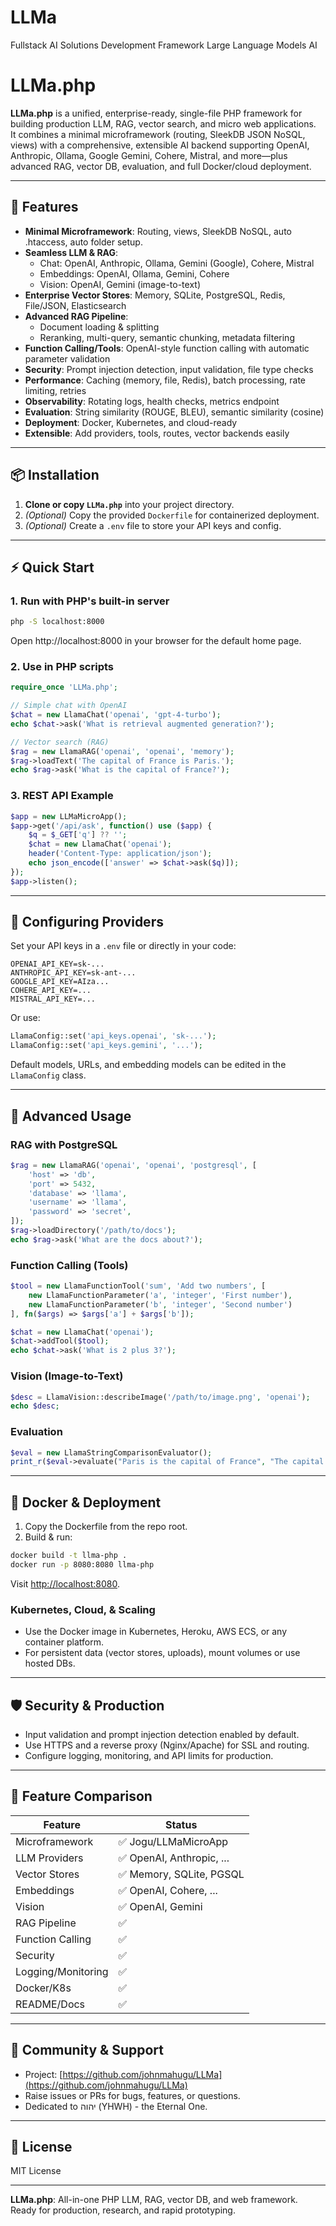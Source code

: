 # LLMa
Fullstack AI Solutions Development Framework Large Language Models AI

# LLMa.php

**LLMa.php** is a unified, enterprise-ready, single-file PHP framework for building production LLM, RAG, vector search, and micro web applications.  
It combines a minimal microframework (routing, SleekDB JSON NoSQL, views) with a comprehensive, extensible AI backend supporting OpenAI, Anthropic, Ollama, Google Gemini, Cohere, Mistral, and more—plus advanced RAG, vector DB, evaluation, and full Docker/cloud deployment.

---

## 🚀 Features

- **Minimal Microframework**: Routing, views, SleekDB NoSQL, auto .htaccess, auto folder setup.
- **Seamless LLM & RAG**: 
  - Chat: OpenAI, Anthropic, Ollama, Gemini (Google), Cohere, Mistral
  - Embeddings: OpenAI, Ollama, Gemini, Cohere
  - Vision: OpenAI, Gemini (image-to-text)
- **Enterprise Vector Stores**: Memory, SQLite, PostgreSQL, Redis, File/JSON, Elasticsearch
- **Advanced RAG Pipeline**: 
  - Document loading & splitting
  - Reranking, multi-query, semantic chunking, metadata filtering
- **Function Calling/Tools**: OpenAI-style function calling with automatic parameter validation
- **Security**: Prompt injection detection, input validation, file type checks
- **Performance**: Caching (memory, file, Redis), batch processing, rate limiting, retries
- **Observability**: Rotating logs, health checks, metrics endpoint
- **Evaluation**: String similarity (ROUGE, BLEU), semantic similarity (cosine)
- **Deployment**: Docker, Kubernetes, and cloud-ready
- **Extensible**: Add providers, tools, routes, vector backends easily

---

## 📦 Installation

1. **Clone or copy `LLMa.php`** into your project directory.
2. *(Optional)* Copy the provided `Dockerfile` for containerized deployment.
3. *(Optional)* Create a `.env` file to store your API keys and config.

---

## ⚡ Quick Start

### 1. Run with PHP's built-in server

```bash
php -S localhost:8000
```
Open http://localhost:8000 in your browser for the default home page.

### 2. Use in PHP scripts

```php
require_once 'LLMa.php';

// Simple chat with OpenAI
$chat = new LlamaChat('openai', 'gpt-4-turbo');
echo $chat->ask('What is retrieval augmented generation?');

// Vector search (RAG)
$rag = new LlamaRAG('openai', 'openai', 'memory');
$rag->loadText('The capital of France is Paris.');
echo $rag->ask('What is the capital of France?');
```

### 3. REST API Example

```php
$app = new LLMaMicroApp();
$app->get('/api/ask', function() use ($app) {
    $q = $_GET['q'] ?? '';
    $chat = new LlamaChat('openai');
    header('Content-Type: application/json');
    echo json_encode(['answer' => $chat->ask($q)]);
});
$app->listen();
```

---

## 🔌 Configuring Providers

Set your API keys in a `.env` file or directly in your code:

```
OPENAI_API_KEY=sk-...
ANTHROPIC_API_KEY=sk-ant-...
GOOGLE_API_KEY=AIza...
COHERE_API_KEY=...
MISTRAL_API_KEY=...
```

Or use:

```php
LlamaConfig::set('api_keys.openai', 'sk-...');
LlamaConfig::set('api_keys.gemini', '...');
```

Default models, URLs, and embedding models can be edited in the `LlamaConfig` class.

---

## 🧠 Advanced Usage

### RAG with PostgreSQL

```php
$rag = new LlamaRAG('openai', 'openai', 'postgresql', [
    'host' => 'db',
    'port' => 5432,
    'database' => 'llama',
    'username' => 'llama',
    'password' => 'secret',
]);
$rag->loadDirectory('/path/to/docs');
echo $rag->ask('What are the docs about?');
```

### Function Calling (Tools)

```php
$tool = new LlamaFunctionTool('sum', 'Add two numbers', [
    new LlamaFunctionParameter('a', 'integer', 'First number'),
    new LlamaFunctionParameter('b', 'integer', 'Second number')
], fn($args) => $args['a'] + $args['b']);

$chat = new LlamaChat('openai');
$chat->addTool($tool);
echo $chat->ask('What is 2 plus 3?');
```

### Vision (Image-to-Text)

```php
$desc = LlamaVision::describeImage('/path/to/image.png', 'openai');
echo $desc;
```

### Evaluation

```php
$eval = new LlamaStringComparisonEvaluator();
print_r($eval->evaluate("Paris is the capital of France", "The capital of France is Paris"));
```

---

## 🐳 Docker & Deployment

1. Copy the Dockerfile from the repo root.
2. Build & run:

```bash
docker build -t llma-php .
docker run -p 8080:8080 llma-php
```
Visit [http://localhost:8080](http://localhost:8080).

### Kubernetes, Cloud, & Scaling

- Use the Docker image in Kubernetes, Heroku, AWS ECS, or any container platform.
- For persistent data (vector stores, uploads), mount volumes or use hosted DBs.

---

## 🛡️ Security & Production

- Input validation and prompt injection detection enabled by default.
- Use HTTPS and a reverse proxy (Nginx/Apache) for SSL and routing.
- Configure logging, monitoring, and API limits for production.

---

## 📑 Feature Comparison

| Feature            | Status                   |
|--------------------|-------------------------|
| Microframework     | ✅ Jogu/LLMaMicroApp     |
| LLM Providers      | ✅ OpenAI, Anthropic, ...|
| Vector Stores      | ✅ Memory, SQLite, PGSQL |
| Embeddings         | ✅ OpenAI, Cohere, ...   |
| Vision             | ✅ OpenAI, Gemini        |
| RAG Pipeline       | ✅                       |
| Function Calling   | ✅                       |
| Security           | ✅                       |
| Logging/Monitoring | ✅                       |
| Docker/K8s         | ✅                       |
| README/Docs        | ✅                       |

---

## 🤝 Community & Support

- Project: [https://github.com/johnmahugu/LLMa](https://github.com/johnmahugu/LLMa)
- Raise issues or PRs for bugs, features, or questions.
- Dedicated to יהוה (YHWH) - the Eternal One.

---

## 👋 License

MIT License

---

**LLMa.php**: All-in-one PHP LLM, RAG, vector DB, and web framework.  
Ready for production, research, and rapid prototyping.

